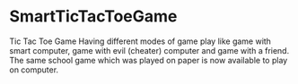 # SmartTicTacToeGame
Tic Tac Toe Game Having different modes of game play like game with smart computer, game with evil (cheater) computer and game with a friend. The same school game which was played on paper is  now available to play on computer.
